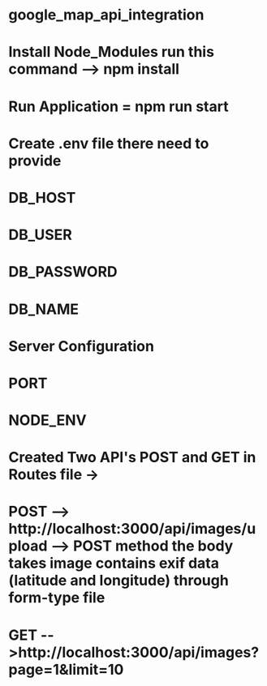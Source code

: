 # google_map_api_integration

# Install Node_Modules run this command --> npm install

# Run Application = npm run start

# Create .env file there need to provide
# DB_HOST
# DB_USER
# DB_PASSWORD
# DB_NAME

# Server Configuration
# PORT
# NODE_ENV

# Created Two API's POST and GET in Routes file -> 
# POST --> http://localhost:3000/api/images/upload  --> POST method the body takes image contains exif data (latitude and longitude) through form-type file

# GET -->http://localhost:3000/api/images?page=1&limit=10




